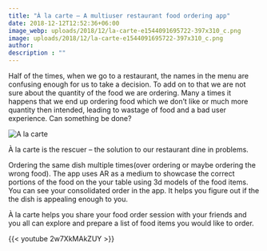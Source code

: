 ```yaml
---
title: "À la carte – A multiuser restaurant food ordering app"
date: 2018-12-12T12:52:36+06:00
image_webp: uploads/2018/12/la-carte-e1544091695722-397x310_c.png
image: uploads/2018/12/la-carte-e1544091695722-397x310_c.png
author: 
description : ""
---
```


Half of the times, when we go to a restaurant, the names in the menu are confusing enough for us to take a decision. To add on to that we are not sure about the quantity of the food we are ordering. Many a times it happens that we end up ordering food which we don’t like or much more quantity then intended, leading to wastage of food and a bad user experience. Can something be done?

![A la carte](uploads/2018/12/la-carte-e1544091695722-397x310_c.png)

À la carte is the rescuer – the solution to our restaurant dine in problems.

Ordering the same dish multiple times(over ordering or maybe ordering the wrong food). The app uses AR as a medium to showcase the correct portions of the food on the your table using 3d models of the food items. You can see your consolidated order in the app. It helps you figure out if the the dish is appealing enough to you.

À la carte helps you share your food order session with your friends and you all can explore and prepare a list of food items you would like to order.

{{< youtube 2w7XkMAkZUY >}}
